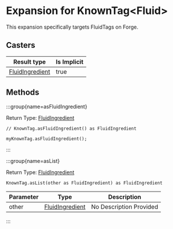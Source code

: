 # Expansion for KnownTag&lt;Fluid&gt;

This expansion specifically targets FluidTags on Forge.

## Casters

| Result type | Is Implicit |
|-------------|-------------|
| [FluidIngredient](/forge/api/fluid/FluidIngredient) | true |

## Methods

:::group{name=asFluidIngredient}

Return Type: [FluidIngredient](/forge/api/fluid/FluidIngredient)

```zenscript
// KnownTag.asFluidIngredient() as FluidIngredient

myKnownTag.asFluidIngredient();
```

:::

:::group{name=asList}

Return Type: [FluidIngredient](/forge/api/fluid/FluidIngredient)

```zenscript
KnownTag.asList(other as FluidIngredient) as FluidIngredient
```

| Parameter | Type | Description |
|-----------|------|-------------|
| other | [FluidIngredient](/forge/api/fluid/FluidIngredient) | No Description Provided |


:::


